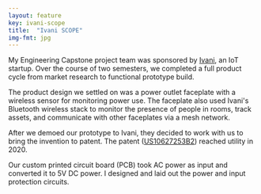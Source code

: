 ```yaml
---
layout: feature
key: ivani-scope
title:  "Ivani SCOPE"
img-fmt: jpg
---
```

My Engineering Capstone project team was sponsored by [Ivani](https://ivani.com), an IoT startup. Over the course of two semesters, we completed a full product cycle from market research to functional prototype build.

The product design we settled on was a power outlet faceplate with a wireless sensor for monitoring power use. The faceplate also used Ivani's Bluetooth wireless stack to monitor the presence of people in rooms, track assets, and communicate with other faceplates via a mesh network.

After we demoed our prototype to Ivani, they decided to work with us to bring the invention to patent. The patent ([US10627253B2](https://patents.google.com/patent/US10627253B2/en)) reached utility in 2020.

Our custom printed circuit board (PCB) took AC power as input and converted it to 5V DC power. I designed and laid out the power and input protection circuits.